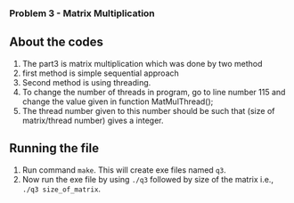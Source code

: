 ### Problem 3 - Matrix Multiplication


## About the codes
1. The part3 is matrix multiplication which was done by two method
2. first method is simple sequential approach
3. Second method is using threading.
4. To change the number of threads in program, go to line number 115 and change the value given in function MatMulThread();
5. The thread number given to this number should be such that (size of matrix/thread number) gives a integer.


## Running the file
1. Run command `make`. This will create exe files named `q3`.
2. Now run the exe file by using `./q3` followed by size of the matrix i.e., `./q3 size_of_matrix`. 
